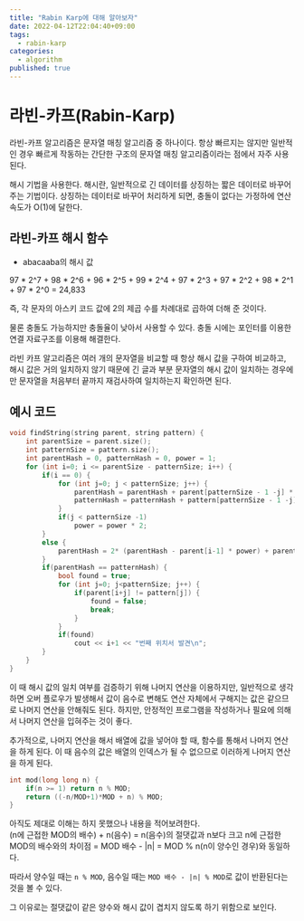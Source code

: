 ```yaml
---
title: "Rabin Karp에 대해 알아보자"
date: 2022-04-12T22:04:40+09:00
tags:
  - rabin-karp
categories:
  - algorithm
published: true
---
```


# 라빈-카프(Rabin-Karp)

라빈-카프 알고리즘은 문자열 매칭 알고리즘 중 하나이다. 항상 빠르지는 않지만 일반적인 경우 빠르게 작동하는 간단한 구조의 문자열 매칭 알고리즘이라는 점에서 자주 사용된다.

해시 기법을 사용한다. 해시란, 일반적으로 긴 데이터를 상징하는 짧은 데이터로 바꾸어주는 기법이다. 상징하는 데이터로 바꾸어 처리하게 되면, 충돌이 없다는 가정하에 연산 속도가 O(1)에 달한다.

## 라빈-카프 해시 함수

- abacaaba의 해시 값

97 * 2^7 + 98 * 2^6 + 96 * 2^5 + 99 * 2^4 + 97 * 2^3 + 97 * 2^2 + 98 * 2^1 + 97 * 2^0 = 24,833

즉, 각 문자의 아스키 코드 값에 2의 제곱 수를 차례대로 곱하여 더해 준 것이다.

물론 충돌도 가능하지만 충돌율이 낮아서 사용할 수 있다. 충돌 시에는 포인터를 이용한 연결 자료구조를 이용해 해결한다.

라빈 카프 알고리즘은 여러 개의 문자열을 비교할 때 항상 해시 값을 구하여 비교하고, 해시 값은 거의 일치하지 않기 때문에 긴 글과 부분 문자열의 해시 값이 일치하는 경우에만 문자열을 처음부터 끝까지 재검사하여 일치하는지 확인하면 된다.

## 예시 코드
```cpp
void findString(string parent, string pattern) {
	int parentSize = parent.size();
	int patternSize = pattern.size();
	int parentHash = 0, patternHash = 0, power = 1;
	for (int i=0; i <= parentSize - patternSize; i++) {
		if(i == 0) {
			for (int j=0; j < patternSize; j++) {
				parentHash = parentHash + parent[patternSize - 1 -j] * power;
				patternHash = patternHash + pattern[patternSize - 1 -j] * power;
			}
			if(j < patternSize -1)
				power = power * 2;
		}
		else {
			parentHash = 2* (parentHash - parent[i-1] * power) + parent[patternSize-1+i];
		}
		if(parentHash == patternHash) {
			bool found = true;
			for (int j=0; j<patternSize; j++) {
				if(parent[i+j] != pattern[j]) {
					found = false;
					break;
				}
			}
			if(found)
				cout << i+1 << "번째 위치서 발견\n";
		}
	}
}
```

이 때 해시 값의 일치 여부를 검증하기 위해 나머지 연산을 이용하지만, 일반적으로 생각하면 오버 플로우가 발생해서 값이 음수로 변해도 연산 자체에서 구해지는 값은 같으므로 나머지 연산을 안해줘도 된다. 하지만, 안정적인 프로그램을 작성하거나 필요에 의해서 나머지 연산을 입혀주는 것이 좋다.

추가적으로, 나머지 연산을 해서 배열에 값을 넣어야 할 때, 함수를 통해서 나머지 연산을 하게 된다. 이 때 음수의 값은 배열의 인덱스가 될 수 없으므로 이러하게 나머지 연산을 하게 된다.

```cpp
int mod(long long n) {
	if(n >= 1) return n % MOD;
	return ((-n/MOD+1)*MOD + n) % MOD;
}
```

아직도 제대로 이해는 하지 못했으나 내용을 적어보려한다.  
(n에 근접한 MOD의 배수) + n(음수) = n(음수)의 절댓값과 n보다 크고 n에 근접한 MOD의 배수와의 차이점 = MOD 배수 - |n| = MOD % n(n이 양수인 경우)와 동일하다.

따라서 양수일 때는 `n % MOD`, 음수일 때는 `MOD 배수 - |n| % MOD`로 값이 반환된다는 것을 볼 수 있다.

그 이유로는 절댓값이 같은 양수와 해시 값이 겹치지 않도록 하기 위함으로 보인다.  